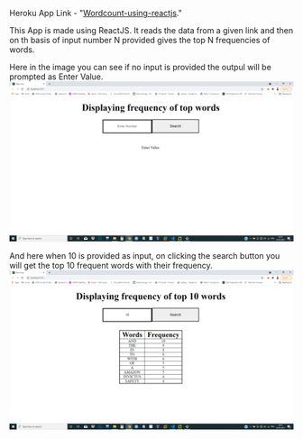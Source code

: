 Heroku App Link - "[Wordcount-using-reactjs](https://wordcount-using-reactjs.herokuapp.com/)."

This App is made using ReactJS. It reads the data from a given link and then on th basis of input number N provided gives the top N frequencies of words.

Here in the image you can see if no input is provided the outpul will be prompted as Enter Value.
<img src= "https://github.com/Priyanshurana13/Wordcount/blob/master/Screenshot%20(152).png"  > 

And here when 10 is provided as input, on clicking the search button you will get the top 10 frequent words with their frequency.
<img src= "https://github.com/Priyanshurana13/Wordcount/blob/master/Screenshot%20(153).png"  > 



